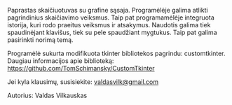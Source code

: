 Paprastas skaičiuotuvas su grafine sąsaja.
Programėlėje galima atlikti pagrindinius skaičiavimo veiksmus.
Taip pat programamėlėje integruota istorija, kuri rodo praeitus veiksmus ir atsakymus.
Naudotis galima tiek spaudinėjant klavišus, tiek su pele spaudžiant mygtukus.
Taip pat galima pasirinkti norimą temą.

Programėlė sukurta modifikuota tkinter bibliotekos pagrindu: customtkinter.
Daugiau informacijos apie biblioteką: https://github.com/TomSchimansky/CustomTkinter


Jei kyla klausimų, susisiekite:
valdasvilk@gmail.com

Autorius: Valdas Vilkauskas
